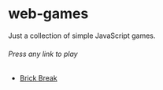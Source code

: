 # web-games
Just a collection of simple JavaScript games.

###### Press any link to play
- [Brick Break](https://rmanley.github.io/web-games/brick-break)
